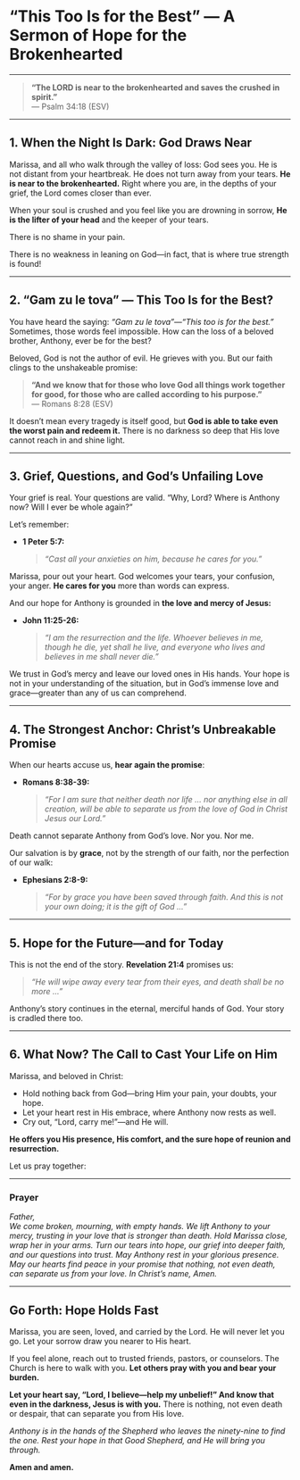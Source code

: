 # **“This Too Is for the Best” — A Sermon of Hope for the Brokenhearted**

---

> **“The LORD is near to the brokenhearted and saves the crushed in spirit.”**  
> — Psalm 34:18 (ESV)

---

## **1. When the Night Is Dark: God Draws Near**

Marissa, and all who walk through the valley of loss: God sees you. He is not distant from your heartbreak. He does not turn away from your tears. **He is near to the brokenhearted.** Right where you are, in the depths of your grief, the Lord comes closer than ever.

When your soul is crushed and you feel like you are drowning in sorrow, **He is the lifter of your head** and the keeper of your tears.

There is no shame in your pain.

There is no weakness in leaning on God—in fact, that is where true strength is found!

---

## **2. “Gam zu le tova” — This Too Is for the Best?**

You have heard the saying: _“Gam zu le tova”—“This too is for the best.”_ Sometimes, those words feel impossible. How can the loss of a beloved brother, Anthony, ever be for the best?

Beloved, God is not the author of evil. He grieves with you. But our faith clings to the unshakeable promise:

> **“And we know that for those who love God all things work together for good, for those who are called according to his purpose.”**  
> — Romans 8:28 (ESV)

It doesn’t mean every tragedy is itself good, but **God is able to take even the worst pain and redeem it.** There is no darkness so deep that His love cannot reach in and shine light.

---

## **3. Grief, Questions, and God’s Unfailing Love**

Your grief is real. Your questions are valid. “Why, Lord? Where is Anthony now? Will I ever be whole again?”

Let’s remember:

- **1 Peter 5:7:**
  > _“Cast all your anxieties on him, because he cares for you.”_

Marissa, pour out your heart. God welcomes your tears, your confusion, your anger. **He cares for you** more than words can express.

And our hope for Anthony is grounded in **the love and mercy of Jesus:**

- **John 11:25-26:**
  > _“I am the resurrection and the life. Whoever believes in me, though he die, yet shall he live, and everyone who lives and believes in me shall never die.”_

We trust in God’s mercy and leave our loved ones in His hands. Your hope is not in your understanding of the situation, but in God’s immense love and grace—greater than any of us can comprehend.

---

## **4. The Strongest Anchor: Christ’s Unbreakable Promise**

When our hearts accuse us, **hear again the promise**:

- **Romans 8:38-39:**
  > _“For I am sure that neither death nor life ... nor anything else in all creation, will be able to separate us from the love of God in Christ Jesus our Lord.”_

Death cannot separate Anthony from God’s love. Nor you. Nor me.

Our salvation is by **grace**, not by the strength of our faith, nor the perfection of our walk:

- **Ephesians 2:8-9:**
  > _“For by grace you have been saved through faith. And this is not your own doing; it is the gift of God ...”_

---

## **5. Hope for the Future—and for Today**

This is not the end of the story. **Revelation 21:4** promises us:

> _“He will wipe away every tear from their eyes, and death shall be no more ...”_

Anthony’s story continues in the eternal, merciful hands of God. Your story is cradled there too.

---

## **6. What Now? The Call to Cast Your Life on Him**

Marissa, and beloved in Christ:

- Hold nothing back from God—bring Him your pain, your doubts, your hope.
- Let your heart rest in His embrace, where Anthony now rests as well.
- Cry out, “Lord, carry me!”—and He will.

**He offers you His presence, His comfort, and the sure hope of reunion and resurrection.**

Let us pray together:

---

### **Prayer**

_Father,  
We come broken, mourning, with empty hands. We lift Anthony to your mercy, trusting in your love that is stronger than death. Hold Marissa close, wrap her in your arms. Turn our tears into hope, our grief into deeper faith, and our questions into trust. May Anthony rest in your glorious presence. May our hearts find peace in your promise that nothing, not even death, can separate us from your love. In Christ’s name, Amen._

---

## **Go Forth: Hope Holds Fast**

Marissa, you are seen, loved, and carried by the Lord. He will never let you go. Let your sorrow draw you nearer to His heart.

If you feel alone, reach out to trusted friends, pastors, or counselors. The Church is here to walk with you. **Let others pray with you and bear your burden.**

**Let your heart say, “Lord, I believe—help my unbelief!” And know that even in the darkness, Jesus is with you.** There is nothing, not even death or despair, that can separate you from His love.

_Anthony is in the hands of the Shepherd who leaves the ninety-nine to find the one. Rest your hope in that Good Shepherd, and He will bring you through._

**Amen and amen.**
